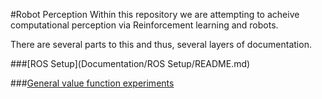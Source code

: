 #Robot Perception
Within this repository we are attempting to acheive computational perception via Reinforcement learning and robots.

There are several parts to this and thus, several layers of documentation.

###[ROS Setup](Documentation/ROS Setup/README.md)

###[General value function experiments](Documentation/RobotModule2/README.md)